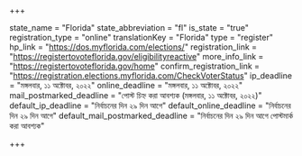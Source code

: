 +++

state_name = "Florida"
state_abbreviation = "fl"
is_state = "true"
registration_type = "online"
translationKey = "Florida"
type = "register"
hp_link = "https://dos.myflorida.com/elections/"
registration_link = "https://registertovoteflorida.gov/eligibilityreactive"
more_info_link = "https://registertovoteflorida.gov/home"
confirm_registration_link = "https://registration.elections.myflorida.com/CheckVoterStatus"
ip_deadline = "মঙ্গলবার, ১১ অক্টোবর, ২০২২"
online_deadline = "মঙ্গলবার, ১১ অক্টোবর, ২০২২"
mail_postmarked_deadline = "পোস্ট চিহ্ন করা আবশ্যক (মঙ্গলবার, ১১ অক্টোবর, ২০২২)"
default_ip_deadline = "নির্বাচনের দিন ২৯ দিন আগে"
default_online_deadline = "নির্বাচনের দিন ২৯ দিন আগে"
default_mail_postmarked_deadline = "নির্বাচনের দিন ২৯ দিন আগে পোস্টমার্ক করা আবশ্যক"

+++